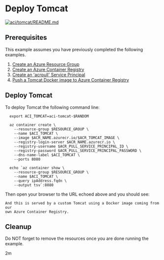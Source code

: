 
# Deploy Tomcat

[![aci/tomcat/README.md](https://github.com/Azure-Samples/java-on-azure-examples/actions/workflows/aci_tomcat_README_md.yml/badge.svg)](https://github.com/Azure-Samples/java-on-azure-examples/actions/workflows/aci_tomcat_README_md.yml)

## Prerequisites

This example assumes you have previously completed the following examples.

1. [Create an Azure Resource Group](../../../general/group/create/)
1. [Create an Azure Container Registry](../../acr/create/)
1. [Create an 'acrpull' Service Principal](../../acr/create-acrpull-service-principal/)
1. [Push a Tomcat Docker image to Azure Container Registry](../../acr/tomcat/)

## Deploy Tomcat

<!-- workflow.include(../../acr/create-acrpull-service-principal/README.md) -->
<!-- workflow.include(../../acr/tomcat/README.md) -->

To deploy Tomcat the following command line:

```shell
  export ACI_TOMCAT=aci-tomcat-$RANDOM

  az container create \
    --resource-group $RESOURCE_GROUP \
    --name $ACI_TOMCAT \
    --image $ACR_NAME.azurecr.io/$ACR_TOMCAT_IMAGE \
    --registry-login-server $ACR_NAME.azurecr.io \
    --registry-username $ACR_PULL_SERVICE_PRINCIPAL_ID \
    --registry-password $ACR_PULL_SERVICE_PRINCIPAL_PASSWORD \
    --dns-name-label $ACI_TOMCAT \
    --ports 8080

  echo `az container show \
    --resource-group $RESOURCE_GROUP \
    --name $ACI_TOMCAT \
    --query ipAddress.fqdn \
    --output tsv`:8080
```

Then open your browser to the URL echoed above and you should see:

```text
And this is served by a custom Tomcat using a Docker image coming from our 
own Azure Container Registry.
```

<!-- workflow.directOnly()

export URL=http://$(az container show --resource-group $RESOURCE_GROUP --name $ACI_TOMCAT --query ipAddress.fqdn --output tsv):8080
export RESULT=$(curl $URL)

az group delete --name $RESOURCE_GROUP --yes || true

if [[ "$RESULT" != *"custom Tomcat"* ]]; then
  echo "Response did not contain 'custom Tomcat'"
  exit 1
fi

  -->

## Cleanup

Do NOT forget to remove the resources once you are done running the example.

2m
